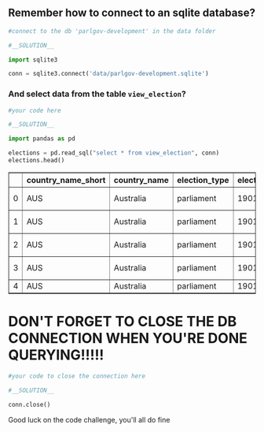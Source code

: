 ## Remember how to connect to an sqlite database?


```python
#connect to the db 'parlgov-development' in the data folder
```


```python
#__SOLUTION__

import sqlite3

conn = sqlite3.connect('data/parlgov-development.sqlite')
```

### And select data from the table `view_election`?


```python
#your code here
```


```python
#__SOLUTION__

import pandas as pd

elections = pd.read_sql("select * from view_election", conn)
elections.head()
```




<div>
<style scoped>
    .dataframe tbody tr th:only-of-type {
        vertical-align: middle;
    }

    .dataframe tbody tr th {
        vertical-align: top;
    }

    .dataframe thead th {
        text-align: right;
    }
</style>
<table border="1" class="dataframe">
  <thead>
    <tr style="text-align: right;">
      <th></th>
      <th>country_name_short</th>
      <th>country_name</th>
      <th>election_type</th>
      <th>election_date</th>
      <th>vote_share</th>
      <th>seats</th>
      <th>seats_total</th>
      <th>party_name_short</th>
      <th>party_name</th>
      <th>party_name_english</th>
      <th>left_right</th>
      <th>country_id</th>
      <th>election_id</th>
      <th>previous_parliament_election_id</th>
      <th>previous_cabinet_id</th>
      <th>party_id</th>
    </tr>
  </thead>
  <tbody>
    <tr>
      <td>0</td>
      <td>AUS</td>
      <td>Australia</td>
      <td>parliament</td>
      <td>1901-03-30</td>
      <td>44.4</td>
      <td>32.0</td>
      <td>75</td>
      <td>PP</td>
      <td>Protectionist Party</td>
      <td>Protectionist Party</td>
      <td>7.4000</td>
      <td>33</td>
      <td>731</td>
      <td>NaN</td>
      <td>NaN</td>
      <td>1898</td>
    </tr>
    <tr>
      <td>1</td>
      <td>AUS</td>
      <td>Australia</td>
      <td>parliament</td>
      <td>1901-03-30</td>
      <td>34.2</td>
      <td>26.0</td>
      <td>75</td>
      <td>FTP</td>
      <td>Free Trade Party</td>
      <td>Free Trade Party</td>
      <td>6.0000</td>
      <td>33</td>
      <td>731</td>
      <td>NaN</td>
      <td>NaN</td>
      <td>1938</td>
    </tr>
    <tr>
      <td>2</td>
      <td>AUS</td>
      <td>Australia</td>
      <td>parliament</td>
      <td>1901-03-30</td>
      <td>19.4</td>
      <td>15.0</td>
      <td>75</td>
      <td>ALP</td>
      <td>Australian Labor Party</td>
      <td>Australian Labor Party</td>
      <td>3.8833</td>
      <td>33</td>
      <td>731</td>
      <td>NaN</td>
      <td>NaN</td>
      <td>1253</td>
    </tr>
    <tr>
      <td>3</td>
      <td>AUS</td>
      <td>Australia</td>
      <td>parliament</td>
      <td>1901-03-30</td>
      <td>1.4</td>
      <td>1.0</td>
      <td>75</td>
      <td>none</td>
      <td>no party affiliation</td>
      <td>no party affiliation</td>
      <td>NaN</td>
      <td>33</td>
      <td>731</td>
      <td>NaN</td>
      <td>NaN</td>
      <td>1396</td>
    </tr>
    <tr>
      <td>4</td>
      <td>AUS</td>
      <td>Australia</td>
      <td>parliament</td>
      <td>1901-03-30</td>
      <td>0.6</td>
      <td>1.0</td>
      <td>75</td>
      <td>one-seat</td>
      <td>one seat</td>
      <td>one seat</td>
      <td>NaN</td>
      <td>33</td>
      <td>731</td>
      <td>NaN</td>
      <td>NaN</td>
      <td>2299</td>
    </tr>
  </tbody>
</table>
</div>



# DON'T FORGET TO CLOSE THE DB CONNECTION WHEN YOU'RE DONE QUERYING!!!!!


```python
#your code to close the connection here
```


```python
#__SOLUTION__

conn.close()
```

Good luck on the code challenge, you'll all do fine


```python

```
